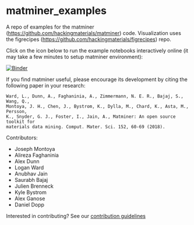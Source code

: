 # matminer_examples
A repo of examples for the matminer (https://github.com/hackingmaterials/matminer) code.
Visualization uses the figrecipes (https://github.com/hackingmaterials/figrecipes) repo.

Click on the icon below to run the example notebooks interactively online (it may take a few minutes to setup matminer environment):

[![Binder](https://mybinder.org/badge.svg)](https://mybinder.org/v2/gh/hackingmaterials/matminer_examples/main?filepath=matminer_examples%2Findex.ipynb)


If you find matminer useful, please encourage its development by citing the following paper in your research:
```
Ward, L., Dunn, A., Faghaninia, A., Zimmermann, N. E. R., Bajaj, S., Wang, Q.,
Montoya, J. H., Chen, J., Bystrom, K., Dylla, M., Chard, K., Asta, M., Persson,
K., Snyder, G. J., Foster, I., Jain, A., Matminer: An open source toolkit for
materials data mining. Comput. Mater. Sci. 152, 60-69 (2018).
```

Contributors:
* Joseph Montoya
* Alireza Faghaninia
* Alex Dunn
* Logan Ward
* Anubhav Jain
* Saurabh Bajaj
* Julien Brenneck
* Kyle Bystrom
* Alex Ganose
* Daniel Dopp

Interested in contributing? See our [contribution guidelines](https://github.com/hackingmaterials/matminer_examples/blob/master/CONTRIBUTING.md)
